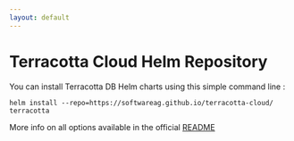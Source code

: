 ```yaml
---
layout: default
---
```


Terracotta Cloud Helm Repository
===============================

You can install Terracotta DB Helm charts using this simple command line : 

    helm install --repo=https://softwareag.github.io/terracotta-cloud/ terracotta

More info on all options available in the official [README](https://github.com/SoftwareAG/terracotta-cloud/blob/master/kubernetes/helm/terracotta/README.md)
